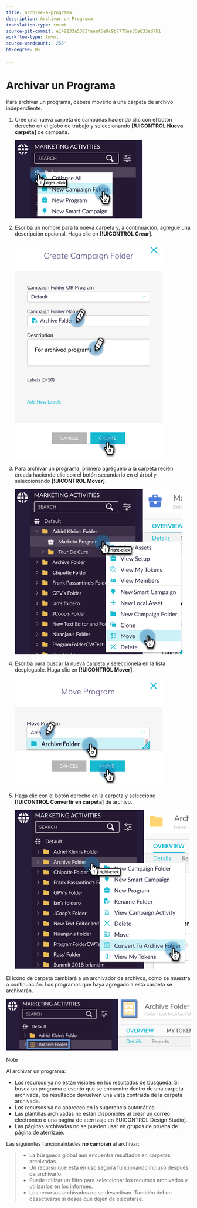 ```yaml
---
title: archive-a-programa
description: Archivar un Programa
translation-type: tm+mt
source-git-commit: e149133a5383faaef5e9c9b7775ae36e633ed7b1
workflow-type: tm+mt
source-wordcount: '255'
ht-degree: 0%

---
```



# Archivar un Programa

Para archivar un programa, deberá moverlo a una carpeta de archivo independiente.

1. Cree una nueva carpeta de campañas haciendo clic con el botón derecho en el globo de trabajo y seleccionando **[!UICONTROL Nueva carpeta]** de campaña.

   ![Imagen uno](/help/sky/assets/programs/archive-a-program/archive-a-program-1.png)

1. Escriba un nombre para la nueva carpeta y, a continuación, agregue una descripción opcional. Haga clic en **[!UICONTROL Crear]**.

   ![Imagen dos](/help/sky/assets/programs/archive-a-program/archive-a-program-2.png)

1. Para archivar un programa, primero agréguelo a la carpeta recién creada haciendo clic con el botón secundario en el árbol y seleccionando **[!UICONTROL Mover]**.

   ![Imagen tres](/help/sky/assets/programs/archive-a-program/archive-a-program-3.png)

1. Escriba para buscar la nueva carpeta y selecciónela en la lista desplegable. Haga clic en **[!UICONTROL Mover]**.

   ![Imagen Cuatro](/help/sky/assets/programs/archive-a-program/archive-a-program-4.png)

1. Haga clic con el botón derecho en la carpeta y seleccione **[!UICONTROL Convertir en carpeta]** de archivo.

   ![Imagen cinco](/help/sky/assets/programs/archive-a-program/archive-a-program-5.png)

El icono de carpeta cambiará a un archivador de archivos, como se muestra a continuación. Los programas que haya agregado a esta carpeta se archivarán.

![Imagen seis](/help/sky/assets/programs/archive-a-program/archive-a-program-6.png)

>[!NOTE]
>
>Al archivar un programa:
>
>* Los recursos ya no están visibles en los resultados de búsqueda. Si busca un programa o evento que se encuentre dentro de una carpeta archivada, los resultados devuelven una vista contraída de la carpeta archivada.
>* Los recursos ya no aparecen en la sugerencia automática.
>* Las plantillas archivadas no están disponibles al crear un correo electrónico o una página de aterrizaje en [!UICONTROL Design Studio].
>* Las páginas archivadas no se pueden usar en grupos de prueba de página de aterrizaje.

>
>
Las siguientes funcionalidades **no cambian** al archivar:
>
>* La búsqueda global aún encuentra resultados en carpetas archivadas.
>* Un recurso que está en uso seguirá funcionando incluso después de archivarlo.
>* Puede utilizar un filtro para seleccionar los recursos archivados y utilizarlos en los informes.
>* Los recursos archivados no se desactivan. También deben desactivarse si desea que dejen de ejecutarse.

